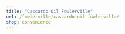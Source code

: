 ```yaml
---
title: "Cascardo Oil Fowlerville"
url: /fowlerville/cascardo-oil-fowlerville/
shop: convenience
---
```

